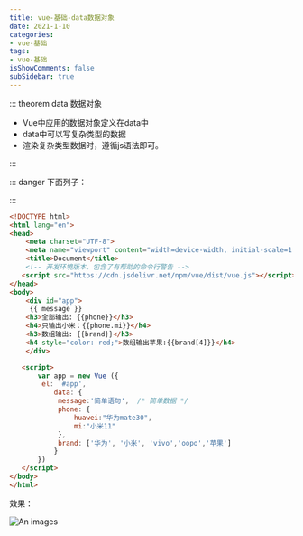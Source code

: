 ```yaml
---
title: vue-基础-data数据对象
date: 2021-1-10
categories:
- vue-基础
tags:
- vue-基础
isShowComments: false
subSidebar: true
---
```



:::  theorem data 数据对象

- Vue中应用的数据对象定义在data中
- data中可以写复杂类型的数据
- 渲染复杂类型数据时，遵循js语法即可。

:::

::: danger 下面列子：

:::

```html
<!DOCTYPE html>
<html lang="en">
<head>
    <meta charset="UTF-8">
    <meta name="viewport" content="width=device-width, initial-scale=1.0">
    <title>Document</title>
    <!-- 开发环境版本，包含了有帮助的命令行警告 -->
   <script src="https://cdn.jsdelivr.net/npm/vue/dist/vue.js"></script>
</head>
<body>
    <div id="app">
     {{ message }}
    <h3>全部输出: {{phone}}</h3>
    <h4>只输出小米：{{phone.mi}}</h4>
    <h3>数组输出: {{brand}}</h3>
    <h4 style="color: red;">数组输出苹果:{{brand[4]}}</h4>
    </div>

   <script>
       var app = new Vue ({
        el: '#app',
           data: {
            message:'简单语句',  /* 简单数据 */
            phone: {
                huawei:"华为mate30",
                mi:"小米11"
            },
            brand: ['华为', '小米', 'vivo','oopo','苹果']
           }
       })
   </script>
</body>
</html>
```

效果：

![An images](/images/029.png) 